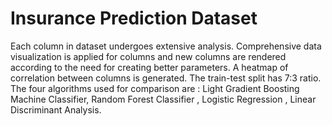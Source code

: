 # Insurance Prediction Dataset

Each column in dataset undergoes extensive analysis. Comprehensive data visualization is applied for columns and new columns are rendered according to the need for creating better parameters. A heatmap of correlation between columns is generated.
The train-test split has 7:3 ratio. 
The four algorithms used for comparison are : Light Gradient Boosting Machine Classifier, Random Forest Classifier , Logistic Regression , Linear Discriminant Analysis.
